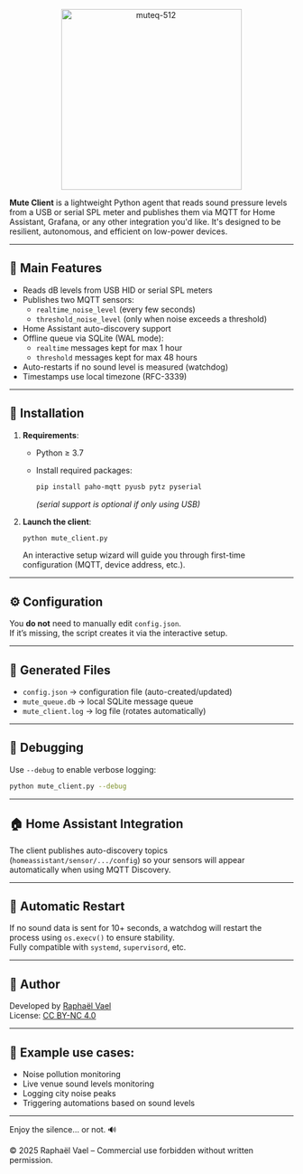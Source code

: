 <p align="center">
  <img src="https://github.com/user-attachments/assets/20b9eacd-a076-455a-a038-78b7ddb6e0b0" alt="muteq-512" width="320" />
</p>

**Mute Client** is a lightweight Python agent that reads sound pressure levels from a USB or serial SPL meter and publishes them via MQTT for Home Assistant, Grafana, or any other integration you'd like. It's designed to be resilient, autonomous, and efficient on low-power devices.

---

## 🚀 Main Features

- Reads dB levels from USB HID or serial SPL meters
- Publishes two MQTT sensors:
  - `realtime_noise_level` (every few seconds)
  - `threshold_noise_level` (only when noise exceeds a threshold)
- Home Assistant auto-discovery support
- Offline queue via SQLite (WAL mode):
  - `realtime` messages kept for max 1 hour
  - `threshold` messages kept for max 48 hours
- Auto-restarts if no sound level is measured (watchdog)
- Timestamps use local timezone (RFC-3339)

---

## 🧰 Installation

1. **Requirements**:

   - Python ≥ 3.7
   - Install required packages:

     ```bash
     pip install paho-mqtt pyusb pytz pyserial
     ```

     *(serial support is optional if only using USB)*

2. **Launch the client**:

   ```bash
   python mute_client.py
   ```

   An interactive setup wizard will guide you through first-time configuration (MQTT, device address, etc.).

---

## ⚙️ Configuration

You **do not** need to manually edit `config.json`.  
If it’s missing, the script creates it via the interactive setup.

---

## 🧼 Generated Files

- `config.json` → configuration file (auto-created/updated)
- `mute_queue.db` → local SQLite message queue
- `mute_client.log` → log file (rotates automatically)

---

## 🧪 Debugging

Use `--debug` to enable verbose logging:

```bash
python mute_client.py --debug
```

---

## 🏠 Home Assistant Integration

The client publishes auto-discovery topics (`homeassistant/sensor/.../config`) so your sensors will appear automatically when using MQTT Discovery.

---

## 🔁 Automatic Restart

If no sound data is sent for 10+ seconds, a watchdog will restart the process using `os.execv()` to ensure stability.  
Fully compatible with `systemd`, `supervisord`, etc.

---

## 👤 Author

Developed by [Raphaël Vael](https://github.com/silkyclouds)  
License: [CC BY-NC 4.0](https://creativecommons.org/licenses/by-nc/4.0/)

---

## 📡 Example use cases:

- Noise pollution monitoring
- Live venue sound levels monitoring
- Logging city noise peaks
- Triggering automations based on sound levels

---

Enjoy the silence… or not. 🔊 

© 2025 Raphaël Vael – Commercial use forbidden without written permission.

